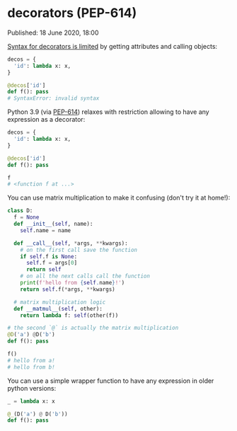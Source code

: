 # decorators (PEP-614)

Published: 18 June 2020, 18:00

[Syntax for decorators is limited](https://t.me/pythonetc/16) by getting attributes and calling objects:

```python
decos = {
  'id': lambda x: x,
}

@decos['id']
def f(): pass
# SyntaxError: invalid syntax
```

Python 3.9 (via [PEP-614](https://www.python.org/dev/peps/pep-0614/)) relaxes with restriction allowing to have any expression as a decorator:

```python
decos = {
  'id': lambda x: x,
}

@decos['id']
def f(): pass

f
# <function f at ...>
```

You can use matrix multiplication to make it confusing (don't try it at home!):

```python
class D:
  f = None
  def __init__(self, name):
    self.name = name

  def __call__(self, *args, **kwargs):
    # on the first call save the function
    if self.f is None:
      self.f = args[0]
      return self
    # on all the next calls call the function
    print(f'hello from {self.name}!')
    return self.f(*args, **kwargs)

  # matrix multiplication logic
  def __matmul__(self, other):
    return lambda f: self(other(f))

# the second `@` is actually the matrix multiplication
@D('a') @D('b')
def f(): pass

f()
# hello from a!
# hello from b!
```

You can use a simple wrapper function to have any expression in older python versions:

```python
_ = lambda x: x

@_(D('a') @ D('b'))
def f(): pass
```
